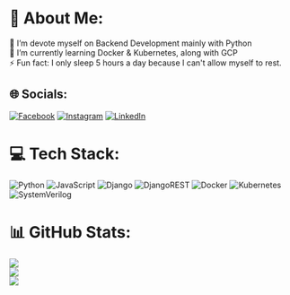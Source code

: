 # 💫 About Me:
🔭 I’m devote myself on Backend Development mainly with Python<br>🌱 I’m currently learning Docker & Kubernetes, along with GCP<br>⚡ Fun fact: I only sleep 5 hours a day because I can't allow myself to rest.


## 🌐 Socials:
[![Facebook](https://img.shields.io/badge/Facebook-%231877F2.svg?logo=Facebook&logoColor=white)](https://facebook.com/valkyray.0424) [![Instagram](https://img.shields.io/badge/Instagram-%23E4405F.svg?logo=Instagram&logoColor=white)](https://instagram.com/xty.pgift4sl) [![LinkedIn](https://img.shields.io/badge/LinkedIn-%230077B5.svg?logo=linkedin&logoColor=white)](https://linkedin.com/in/ray-cho-752ba9207) 

# 💻 Tech Stack:
![Python](https://img.shields.io/badge/python-3670A0?style=plastic&logo=python&logoColor=ffdd54) ![JavaScript](https://img.shields.io/badge/javascript-%23323330.svg?style=plastic&logo=javascript&logoColor=%23F7DF1E) ![Django](https://img.shields.io/badge/django-%23092E20.svg?style=plastic&logo=django&logoColor=white) ![DjangoREST](https://img.shields.io/badge/DJANGO-REST-ff1709?style=plastic&logo=django&logoColor=white&color=ff1709&labelColor=gray) ![Docker](https://img.shields.io/badge/docker-%230db7ed.svg?style=plastic&logo=docker&logoColor=white) ![Kubernetes](https://img.shields.io/badge/kubernetes-%23326ce5.svg?style=plastic&logo=kubernetes&logoColor=white) ![SystemVerilog](https://img.shields.io/badge/SystemVerilog-blue)
# 📊 GitHub Stats:
![](https://github-readme-stats.vercel.app/api?username=valkyraycho&theme=tokyonight&hide_border=false&include_all_commits=false&count_private=false)<br/>
![](https://github-readme-streak-stats.herokuapp.com/?user=valkyraycho&theme=tokyonight&hide_border=false)<br/>
![](https://github-readme-stats.vercel.app/api/top-langs/?username=valkyraycho&theme=tokyonight&hide_border=false&include_all_commits=false&count_private=false&layout=compact)

<!-- Proudly created with GPRM ( https://gprm.itsvg.in ) -->
